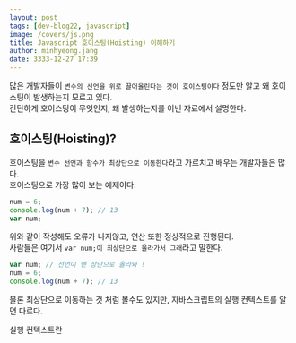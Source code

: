 ```yaml
---
layout: post
tags: [dev-blog22, javascript]
image: /covers/js.png
title: Javascript 호이스팅(Hoisting) 이해하기
author: minhyeong.jang
date: 3333-12-27 17:39
---
```


많은 개발자들이 `변수의 선언을 위로 끌어올린다는 것이 호이스팅이다` 정도만 알고 왜 호이스팅이 발생하는지 모르고 있다.  
간단하게 호이스팅이 무엇인지, 왜 발생하는지를 이번 자료에서 설명한다.

## 호이스팅(Hoisting)?

호이스팅을 `변수 선언과 함수가 최상단으로 이동한다`라고 가르치고 배우는 개발자들은 많다.  
호이스팅으로 가장 많이 보는 예제이다.

```js
num = 6;
console.log(num + 7); // 13
var num;
```

위와 같이 작성해도 오류가 나지않고, 연산 또한 정상적으로 진행된다.  
사람들은 여기서 `var num;이 최상단으로 올라가서 그래`라고 말한다.

```js
var num; // 선언이 맨 상단으로 올라와 !
num = 6;
console.log(num + 7); // 13
```

물론 최상단으로 이동하는 것 처럼 볼수도 있지만, 자바스크립트의 실행 컨텍스트를 알면 다르다.

실행 컨텍스트란

